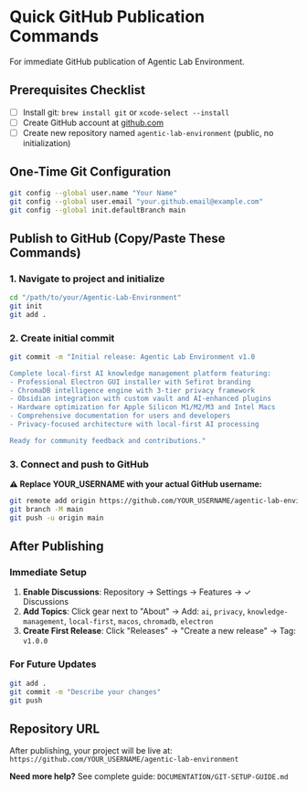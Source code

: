 # Quick GitHub Publication Commands

For immediate GitHub publication of Agentic Lab Environment.

## Prerequisites Checklist
- [ ] Install git: `brew install git` or `xcode-select --install`
- [ ] Create GitHub account at [github.com](https://github.com)
- [ ] Create new repository named `agentic-lab-environment` (public, no initialization)

## One-Time Git Configuration
```bash
git config --global user.name "Your Name"
git config --global user.email "your.github.email@example.com"
git config --global init.defaultBranch main
```

## Publish to GitHub (Copy/Paste These Commands)

### 1. Navigate to project and initialize
```bash
cd "/path/to/your/Agentic-Lab-Environment"
git init
git add .
```

### 2. Create initial commit
```bash
git commit -m "Initial release: Agentic Lab Environment v1.0

Complete local-first AI knowledge management platform featuring:
- Professional Electron GUI installer with Sefirot branding
- ChromaDB intelligence engine with 3-tier privacy framework
- Obsidian integration with custom vault and AI-enhanced plugins
- Hardware optimization for Apple Silicon M1/M2/M3 and Intel Macs
- Comprehensive documentation for users and developers
- Privacy-focused architecture with local-first AI processing

Ready for community feedback and contributions."
```

### 3. Connect and push to GitHub
**⚠️ Replace YOUR_USERNAME with your actual GitHub username:**
```bash
git remote add origin https://github.com/YOUR_USERNAME/agentic-lab-environment.git
git branch -M main
git push -u origin main
```

## After Publishing

### Immediate Setup
1. **Enable Discussions**: Repository → Settings → Features → ✓ Discussions
2. **Add Topics**: Click gear next to "About" → Add: `ai`, `privacy`, `knowledge-management`, `local-first`, `macos`, `chromadb`, `electron`
3. **Create First Release**: Click "Releases" → "Create a new release" → Tag: `v1.0.0`

### For Future Updates
```bash
git add .
git commit -m "Describe your changes"
git push
```

## Repository URL
After publishing, your project will be live at:  
`https://github.com/YOUR_USERNAME/agentic-lab-environment`

**Need more help?** See complete guide: `DOCUMENTATION/GIT-SETUP-GUIDE.md`